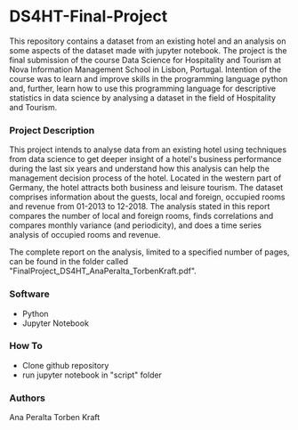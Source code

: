 # DS4HT-Final-Project

This repository contains a dataset from an existing hotel and an analysis on some aspects of the dataset made with jupyter notebook. The project is the final submission of the course Data Science for Hospitality and Tourism at Nova Information Management School in Lisbon, Portugal. Intention of the course was to learn and improve skills in the programming language python and, further, learn how to use this programming language for descriptive statistics in data science by analysing a dataset in the field of Hospitality and Tourism.

### Project Description

This project intends to analyse data from an existing hotel using techniques from data science to get deeper insight of a hotel's business performance during the last six years and understand how this analysis can help the management decision process of the hotel. Located in the western part of Germany, the hotel attracts both business and leisure tourism. The dataset comprises information about the guests, local and foreign, occupied rooms and revenue from 01-2013 to 12-2018. The analysis stated in this report compares the number of local and foreign rooms, finds correlations and compares monthly variance (and periodicity), and does a time series analysis of occupied rooms and revenue.

The complete report on the analysis, limited to a specified number of pages, can be found in the folder called "FinalProject_DS4HT_AnaPeralta_TorbenKraft.pdf".

### Software

- Python
- Jupyter Notebook

### How To

- Clone github repository
- run jupyter notebook in "script" folder

### Authors

Ana Peralta
Torben Kraft
